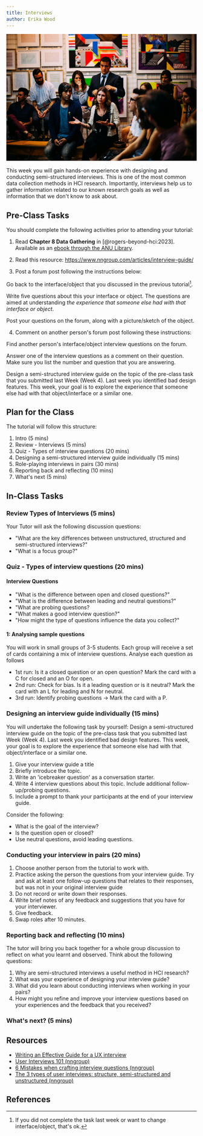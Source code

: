 ```yaml
---
title: Interviews
author: Erika Wood
---
```


![Interviewing to gather data (Photo by Antenna on Unsplash)](img/antenna-cw-cj_nFa14-unsplash.jpg)

This week you will gain hands-on experience with designing and conducting semi-structured interviews. This is one of the most common data collection methods in HCI research. Importantly, interviews help us to gather information related to our known research goals as well as information that we don't know to ask about.

<!-- 
- Define and identify the features of a semi-structured user interview
- Design an interview guide with well-defined themes and questions
- Evaluate interview questions through practice with other participants
- Reflect on the interview interactions and questions to refine your
  interview approach -->

## Pre-Class Tasks

You should complete the following activities prior to attending your
tutorial:

1. Read **Chapter 8 Data Gathering** in [@rogers-beyond-hci:2023]. Available as an [ebook through the ANU Library](https://quicklink.anu.edu.au/kv9b).

2. Read this resource: <https://www.nngroup.com/articles/interview-guide/>

3. Post a forum post following the instructions below:

Go back to the interface/object that you discussed in the previous tutorial[^1].

Write five questions about this your interface or object. The questions are aimed at understanding _the experience that someone else had with that interface or object_.

Post your questions on the forum, along with a picture/sketch of the object.

4. Comment on another person's forum post following these instructions:

Find another person's interface/object interview questions on the forum.

Answer one of the interview questions as a comment on their question. Make sure you list the number and question that you are answering.

Design a semi-structured interview guide on the topic of the pre-class task that you submitted last Week (Week 4). Last week you identified bad design features. This week, your goal is to explore the experience that someone else had with that object/interface or a similar one.

[^1]: If you did not complete the task last week or want to change interface/object, that's ok. 

## Plan for the Class

<!-- 3.  Read the following paper to see an example of an interview guide
    (accessible through the ACM Digital Library): 
    [Sara Ljungblad et al. 2021. What Matters in Professional Drone Pilots' Practice? An Interview Study to Understand the Complexity of Their Work and Inform Human-Drone Interaction Research. In Proc. CHI \'21.](https://doi-org.virtual.anu.edu.au/10.1145/3411764.3445737) [@ljungblad-what-matters:2021] -->

<!-- scaffolding the group activities, reflections on the question (open, closed), what is the answer, what is expected/needed, what is the goal? -->
<!-- probing question, leading questions,  -->


<!-- 10 minutes for roll and start up -->
<!-- 5 mins for announcements -->
<!-- maybe first 30 minutes is about critique, categorisation and improvement of the questions from the pre-class tasks -->
<!-- next 45 role-playing -->

The tutorial will follow this structure:

1.  Intro (5 mins)
2.  Review - Interviews (5 mins)
3.  Quiz - Types of interview questions (20 mins)
4.  Designing a semi-structured interview guide individually (15 mins)
5.  Role-playing interviews in pairs (30 mins)
6.  Reporting back and reflecting (10 mins)
7.  What's next (5 mins)

## In-Class Tasks

### Review Types of Interviews (5 mins)

Your Tutor will ask the following discussion questions: 

- "What are the key differences between unstructured, structured and semi-structured interviews?" 
- "What is a focus group?"

### Quiz - Types of interview questions (20 mins)

#### Interview Questions

- "What is the difference between open and closed questions?"
- "What is the difference between leading and neutral questions?"
- "What are probing questions?
- "What makes a good interview question?"
- "How might the type of questions influence the data you collect?"

#### 1: Analysing sample questions

You will work in small groups of 3-5 students. Each group will receive a set of cards containing a mix of interview questions. Analyse each question as follows

- 1st run: Is it a closed question or an open question? Mark the card with a C for closed and an O for open.
- 2nd run: Check for bias. Is it a leading question or is it neutral? Mark the card with an L for leading and N for neutral.
- 3rd run: Identify probing questions -> Mark the card with a P.

### Designing an interview guide individually (15 mins)

You will undertake the following task by yourself:  Design a semi-structured interview guide on the topic of the pre-class task that you submitted last Week (Week 4). Last week you identified bad design features. This week, your goal is to explore the experience that someone else had with that object/interface or a similar one.

1. Give your interview guide a title
2. Briefly introduce the topic.
3. Write an 'icebreaker question' as a conversation starter.
4. Write 4 interview questions about this topic. Include additional follow-up/probing questions.
5. Include a prompt to thank your participants at the end of your interview guide.
    
Consider the following:

- What is the goal of the interview?
- Is the question open or closed?
- Use neutral questions, avoid leading questions.

### Conducting your interview in pairs (20 mins)

1. Choose another person from the tutorial to work with.
2. Practice asking the person the questions from your interview guide. Try and ask at least one follow-up questions that relates to their responses, but was not in your original interview guide
3. Do not record or write down their responses.  
4. Write brief notes of any feedback and suggestions that you have for your interviewer.  
5. Give feedback.  
6. Swap roles after 10 minutes.

### Reporting back and reflecting (10 mins)

The tutor will bring you back together for a whole group discussion to reflect on what you learnt and observed. Think about the following questions:

1. Why are semi-structured interviews a useful method in HCI research?
2. What was your experience of designing your interview guide?
3. What did you learn about conducting interviews when working in your pairs?
4. How might you refine and improve your interview questions based on your experiences and the feedback that you received?


### What's next? (5 mins)

## Resources

- [Writing an Effective Guide for a UX interview](https://www.nngroup.com/articles/interview-guide/)
- [User Interviews 101 (nngroup)](https://www.nngroup.com/articles/user-interviews/)
- [6 Mistakes when crafting interview questions (nngroup)](https://www.nngroup.com/articles/interview-questions-mistakes)
- [The 3 types of user interviews: structure, semi-structured and unstructured (nngroup)](https://www.youtube.com/watch?v=jy-QGuWE7PQ)

## References
